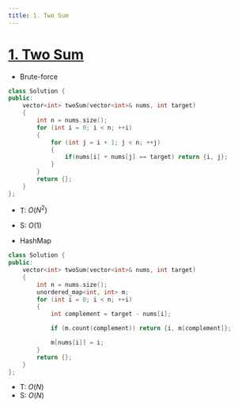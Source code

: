 ```yaml
---
title: 1. Two Sum
---
```


# [1\. Two Sum](https://leetcode.com/problems/two-sum/)

 - Brute-force
```cpp
class Solution {
public:
    vector<int> twoSum(vector<int>& nums, int target)
    {
        int n = nums.size();
        for (int i = 0; i < n; ++i)
        {
            for (int j = i + 1; j < n; ++j)
            {
                if(nums[i] + nums[j] == target) return {i, j};
            }
        }
        return {};
    }
};
```
- T: $O(N^2)$
- S: $O(1)$


 - HashMap
```cpp
class Solution {
public:
    vector<int> twoSum(vector<int>& nums, int target)
    {
        int n = nums.size();
        unordered_map<int, int> m;
        for (int i = 0; i < n; ++i)
        {
            int complement = target - nums[i];

            if (m.count(complement)) return {i, m[complement]};

            m[nums[i]] = i;
        }
        return {};
    }
};
```
- T: $O(N)$
- S: $O(N)$

